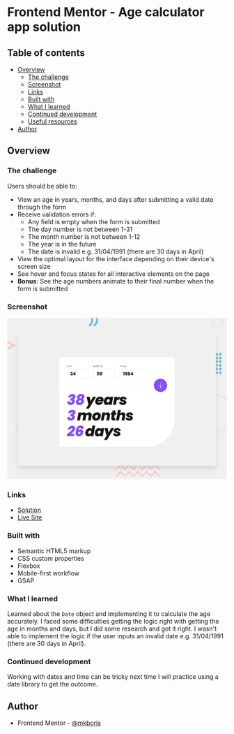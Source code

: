 # Frontend Mentor - Age calculator app solution

## Table of contents

- [Overview](#overview)
  - [The challenge](#the-challenge)
  - [Screenshot](#screenshot)
  - [Links](#links)
  - [Built with](#built-with)
  - [What I learned](#what-i-learned)
  - [Continued development](#continued-development)
  - [Useful resources](#useful-resources)
- [Author](#author)

## Overview

### The challenge

Users should be able to:

- View an age in years, months, and days after submitting a valid date through the form
- Receive validation errors if:
  - Any field is empty when the form is submitted
  - The day number is not between 1-31
  - The month number is not between 1-12
  - The year is in the future
  - The date is invalid e.g. 31/04/1991 (there are 30 days in April)
- View the optimal layout for the interface depending on their device's screen size
- See hover and focus states for all interactive elements on the page
- **Bonus**: See the age numbers animate to their final number when the form is submitted

### Screenshot

![](/design/desktop-preview.jpg)

### Links

- [Solution](https://github.com/mkboris/age-calculator-app)
- [Live Site](https://age-calculator-app-theta-nine.vercel.app/)

### Built with

- Semantic HTML5 markup
- CSS custom properties
- Flexbox
- Mobile-first workflow
- GSAP

### What I learned

Learned about the `Date` object and implementing it to calculate the age accurately. I faced some difficulties getting the logic right with getting the age in months and days, but I did some research and got it right. I wasn't able to implement the logic if the user inputs an invalid date e.g. 31/04/1991 (there are 30 days in April).

### Continued development

Working with dates and time can be tricky next time I will practice using a date library to get the outcome.

## Author

- Frontend Mentor - [@mkboris](https://www.frontendmentor.io/profile/mkboris)
